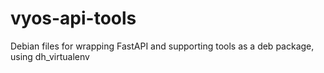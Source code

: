 # vyos-api-tools
Debian files for wrapping FastAPI and supporting tools as a deb package, using dh_virtualenv
